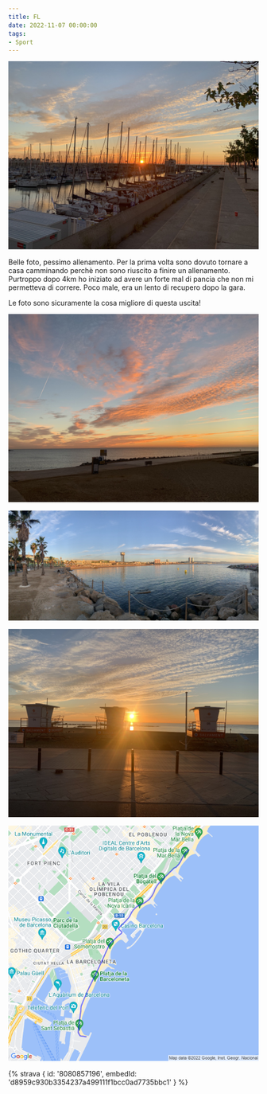 ```yaml
---
title: FL
date: 2022-11-07 00:00:00
tags:
- Sport
---
```


![](images/IMG_0613.jpg)

Belle foto, pessimo allenamento. Per la prima volta sono dovuto tornare a casa camminando perchè non sono riuscito a finire un allenamento. Purtroppo dopo 4km ho iniziato ad avere un forte mal di pancia che non mi permetteva di correre. Poco male, era un lento di recupero dopo la gara.

Le foto sono sicuramente la cosa migliore di questa uscita!

![](images/IMG_0612.jpg)

![](images/IMG_0616.jpg)

![](images/IMG_0614.jpg)

![](images/20221107-activity-map.png)

{% strava { id: '8080857196', embedId: 'd8959c930b3354237a499111f1bcc0ad7735bbc1' } %}